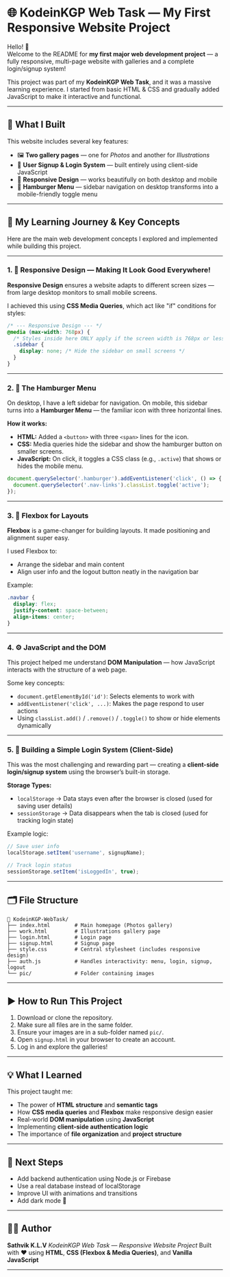 # 🌐 KodeinKGP Web Task — My First Responsive Website Project

Hello! 👋  
Welcome to the README for **my first major web development project** — a fully responsive, multi-page website with galleries and a complete login/signup system!

This project was part of my **KodeinKGP Web Task**, and it was a massive learning experience. I started from basic HTML & CSS and gradually added JavaScript to make it interactive and functional.

---

## 🚀 What I Built

This website includes several key features:

- 🖼️ **Two gallery pages** — one for *Photos* and another for *Illustrations*  
- 🔐 **User Signup & Login System** — built entirely using client-side JavaScript  
- 📱 **Responsive Design** — works beautifully on both desktop and mobile  
- 🍔 **Hamburger Menu** — sidebar navigation on desktop transforms into a mobile-friendly toggle menu

---

## 🧠 My Learning Journey & Key Concepts

Here are the main web development concepts I explored and implemented while building this project.

---

### 1. 📏 Responsive Design — Making It Look Good Everywhere!

**Responsive Design** ensures a website adapts to different screen sizes — from large desktop monitors to small mobile screens.

I achieved this using **CSS Media Queries**, which act like "if" conditions for styles:

```css
/* --- Responsive Design --- */
@media (max-width: 768px) {
  /* Styles inside here ONLY apply if the screen width is 768px or less */
  .sidebar {
    display: none; /* Hide the sidebar on small screens */
  }
}
````

---

### 2. 🍔 The Hamburger Menu

On desktop, I have a left sidebar for navigation. On mobile, this sidebar turns into a **Hamburger Menu** — the familiar icon with three horizontal lines.

**How it works:**

* **HTML:** Added a `<button>` with three `<span>` lines for the icon.
* **CSS:** Media queries hide the sidebar and show the hamburger button on smaller screens.
* **JavaScript:** On click, it toggles a CSS class (e.g., `.active`) that shows or hides the mobile menu.

```js
document.querySelector('.hamburger').addEventListener('click', () => {
  document.querySelector('.nav-links').classList.toggle('active');
});
```

---

### 3. 🧱 Flexbox for Layouts

**Flexbox** is a game-changer for building layouts. It made positioning and alignment super easy.

I used Flexbox to:

* Arrange the sidebar and main content
* Align user info and the logout button neatly in the navigation bar

Example:

```css
.navbar {
  display: flex;
  justify-content: space-between;
  align-items: center;
}
```

---

### 4. ⚙️ JavaScript and the DOM

This project helped me understand **DOM Manipulation** — how JavaScript interacts with the structure of a web page.

Some key concepts:

* `document.getElementById('id')`: Selects elements to work with
* `addEventListener('click', ...)`: Makes the page respond to user actions
* Using `classList.add()` / `.remove()` / `.toggle()` to show or hide elements dynamically

---

### 5. 🔑 Building a Simple Login System (Client-Side)

This was the most challenging and rewarding part — creating a **client-side login/signup system** using the browser’s built-in storage.

**Storage Types:**

* `localStorage` → Data stays even after the browser is closed (used for saving user details)
* `sessionStorage` → Data disappears when the tab is closed (used for tracking login state)

Example logic:

```js
// Save user info
localStorage.setItem('username', signupName);

// Track login status
sessionStorage.setItem('isLoggedIn', true);
```

---

## 🗂️ File Structure

```
📁 KodeinKGP-WebTask/
├── index.html        # Main homepage (Photos gallery)
├── work.html         # Illustrations gallery page
├── login.html        # Login page
├── signup.html       # Signup page
├── style.css         # Central stylesheet (includes responsive design)
├── auth.js           # Handles interactivity: menu, login, signup, logout
└── pic/              # Folder containing images
```

---

## ▶️ How to Run This Project

1. Download or clone the repository.
2. Make sure all files are in the same folder.
3. Ensure your images are in a sub-folder named `pic/`.
4. Open `signup.html` in your browser to create an account.
5. Log in and explore the galleries!

---

## 💡 What I Learned

This project taught me:

* The power of **HTML structure** and **semantic tags**
* How **CSS media queries** and **Flexbox** make responsive design easier
* Real-world **DOM manipulation** using **JavaScript**
* Implementing **client-side authentication logic**
* The importance of **file organization** and **project structure**

---

## 🎯 Next Steps

* Add backend authentication using Node.js or Firebase
* Use a real database instead of localStorage
* Improve UI with animations and transitions
* Add dark mode 🌙

---

## 👨‍💻 Author

**Sathvik K.L.V**
*KodeinKGP Web Task — Responsive Website Project*
Built with ❤️ using **HTML**, **CSS (Flexbox & Media Queries)**, and **Vanilla JavaScript**

---
